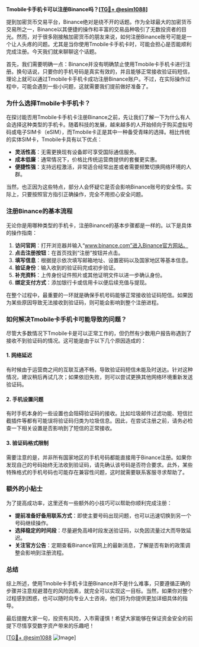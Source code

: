 **Tmobile卡手机卡可以注册Binance吗？[[TG💪+ @esim1088](https://t.me/s/esim1088)]**

提到加密货币交易平台，Binance绝对是绕不开的话题。作为全球最大的加密货币交易所之一，Binance以其便捷的操作和丰富的交易品种吸引了无数投资者的目光。然而，对于很多刚接触加密货币的朋友来说，如何注册Binance账号可能是一个让人头疼的问题。尤其是当你使用Tmobile卡手机卡时，可能会担心是否能顺利完成注册。今天我们就来聊聊这个话题。

首先，我们需要明确一点：Binance并没有明确禁止使用Tmobile卡手机卡进行注册。换句话说，只要你的手机号码是真实有效的，并且能够正常接收验证码短信，理论上就可以通过Tmobile卡手机卡成功注册Binance账户。不过，在实际操作过程中，可能会遇到一些小问题，这就需要我们提前做好准备了。

### **为什么选择Tmobile卡手机卡？**

在探讨能否用Tmobile卡手机卡注册Binance之前，先让我们了解一下为什么有人会选择这种类型的手机卡。随着科技的发展，越来越多的人开始倾向于购买虚拟号码或电子SIM卡（eSIM），而Tmobile卡正是其中一种备受青睐的选择。相比传统的实体SIM卡，Tmobile卡具有以下优点：

- **灵活性高**：无需更换现有设备即可享受国际通信服务。
- **成本低廉**：通常情况下，价格比传统运营商提供的套餐更实惠。
- **便捷性强**：支持远程激活，非常适合经常出差或者需要频繁切换网络环境的人群。

当然，也正因为这些特点，部分人会怀疑它是否会影响Binance账号的安全性。实际上，只要按照官方指引正确操作，完全不用担心安全问题。

### **注册Binance的基本流程**

无论你是用哪种类型的手机卡，注册Binance的基本步骤都是一样的。以下是具体的操作指南：

1. **访问官网**：打开浏览器并输入“www.binance.com”进入Binance官方网站。
2. **点击注册按钮**：在首页找到“注册”按钮并点击。
3. **填写信息**：根据提示依次填写邮箱地址、设置密码以及国家地区等基本信息。
4. **验证身份**：输入收到的验证码完成初步验证。
5. **补充资料**：上传身份证件照片或其他证明文件以进一步确认身份。
6. **绑定支付方式**：添加银行卡或信用卡以便后续充值与提现。

在整个过程中，最重要的一环就是确保手机号码能够正常接收验证码短信。如果因为某些原因导致无法接收到验证码，则可能会影响到整个注册进程。

### **如何解决Tmobile卡手机卡可能导致的问题？**

尽管大多数情况下Tmobile卡是可以正常工作的，但仍然有少数用户报告称遇到了接收不到验证码的情况。这可能是由于以下几个原因造成的：

#### **1. 网络延迟**
有时候由于运营商之间的互联互通不畅，导致验证码短信未能及时送达。针对这种情况，建议稍后再试几次；如果依旧失败，则可以尝试更换其他网络环境重新发送验证码。

#### **2. 手机设置问题**
有时手机本身的一些设置也会阻碍验证码的接收。比如垃圾邮件过滤功能、短信拦截插件等都有可能误将验证码归类为垃圾信息。因此，在尝试注册之前，请务必检查一下相关设置是否影响到了短信的正常接收。

#### **3. 验证码格式限制**
需要注意的是，并非所有国家地区的手机号码都能直接用于Binance注册。如果你发现自己的号码始终无法收到验证码，请先确认该号码是否符合要求。此外，某些特殊格式的手机号码也可能存在兼容性问题，这时就需要联系客服寻求帮助了。

### **额外的小贴士**

为了提高成功率，这里还有一些额外的小技巧可以帮助你顺利完成注册：

- **提前准备好备用联系方式**：即使主要号码出现问题，也可以迅速切换到另一个号码继续操作。
- **选择稳定的时间段**：尽量避免高峰时段发送验证码，以免因流量过大而导致延迟。
- **关注官方公告**：定期查看Binance官网上的最新消息，了解是否有新的政策调整会影响到注册流程。

### **总结**

综上所述，使用Tmobile卡手机卡注册Binance并不是什么难事，只要遵循正确的步骤并注意规避潜在的风险因素，就完全可以实现这一目标。当然，如果你对整个过程感到困惑，也可以随时向专业人士咨询，他们将为你提供更加详细具体的指导。

最后提醒大家一句，投资有风险，入市需谨慎！希望大家能够在保证资金安全的前提下尽情享受数字资产带来的乐趣吧！

[[TG💪+ @esim1088](https://t.me/s/esim1088) ![Image](https://i.postimg.cc/4NQfJmqS/Snipaste-2025-05-13-00-14-12.png)]